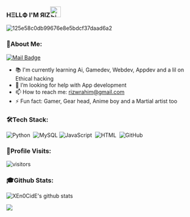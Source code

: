 ### HΞLLФ I'M ЯIZ<img src="https://user-images.githubusercontent.com/1303154/88677602-1635ba80-d120-11ea-84d8-d263ba5fc3c0.gif" width="28px" alt="hi">

![125e58c0db99676e8e5bdcf37daad6a2](https://user-images.githubusercontent.com/73348960/108616734-ab383200-7429-11eb-9de3-c9c116d9fe78.gif)

### 📌About Me:

[![Mail Badge](https://img.shields.io/badge/-@_uza._-e84393?style=flat&labelColor=e84393&logo=instagram&logoColor=white)](https://instagram.com/_uza._)
- 📚 I'm currently learning Ai, Gamedev, Webdev, Appdev and a lil on Ethical hacking
- 🤔 I’m looking for help with App development
- 📫 How to reach me: rizwrahim@gmail.com
- ⚡ Fun fact: Gamer, Gear head, Anime boy and a Martial artist too

### 🛠️Tech Stack:

![Python](https://img.shields.io/badge/-Python-05122A?style=flat&logo=python)&nbsp;
![MySQL](http://img.shields.io/badge/-MySQL-05122A?style=flat-square&logo=mysql&logoColor=owlnight)
![JavaScript](https://img.shields.io/badge/-JavaScript-05122A?style=flat&logo=javascript)&nbsp;
![HTML](https://img.shields.io/badge/-HTML-05122A?style=flat&logo=HTML5)&nbsp;
![GitHub](https://img.shields.io/badge/-GitHub-05122A?style=flat&logo=github)&nbsp;

### 👣Profile Visits:

![visitors](https://visitor-badge.glitch.me/badge?page_id=XEn0CidE.XEn0CidE)


### 🎓Github Stats:

![XEn0CidE's github stats](https://github-readme-stats.vercel.app/api?username=XEn0CidE&count_private=true&show_icons=true&theme=great-gatsby&hide=contribs,prs)
 
  <img src="https://github-profile-trophy.vercel.app/?username=XEn0CidE&theme=dracula&rank=SECRET,SSS,SS,S,AAA,AA,A,B" />


 
